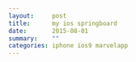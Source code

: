 ```yaml
---
layout:     post
title:      my ios springboard
date:       2015-08-01
summary:    ""
categories: iphone ios9 marvelapp
---
```

